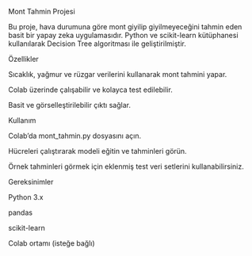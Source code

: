 Mont Tahmin Projesi

Bu proje, hava durumuna göre mont giyilip giyilmeyeceğini tahmin eden basit bir yapay zeka uygulamasıdır. Python ve scikit-learn kütüphanesi kullanılarak Decision Tree algoritması ile geliştirilmiştir.

Özellikler

Sıcaklık, yağmur ve rüzgar verilerini kullanarak mont tahmini yapar.

Colab üzerinde çalışabilir ve kolayca test edilebilir.

Basit ve görselleştirilebilir çıktı sağlar.

Kullanım

Colab’da mont_tahmin.py dosyasını açın.

Hücreleri çalıştırarak modeli eğitin ve tahminleri görün.

Örnek tahminleri görmek için eklenmiş test veri setlerini kullanabilirsiniz.

Gereksinimler

Python 3.x

pandas

scikit-learn

Colab ortamı (isteğe bağlı)
